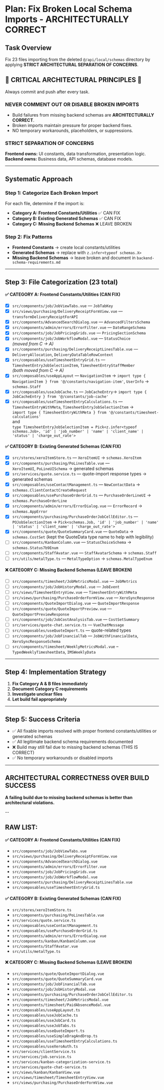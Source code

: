 # Plan: Fix Broken Local Schema Imports - ARCHITECTURALLY CORRECT

## Task Overview

Fix 23 files importing from the deleted `@/api/local/schemas` directory by applying **STRICT ARCHITECTURAL SEPARATION OF CONCERNS**.

## 🚨 CRITICAL ARCHITECTURAL PRINCIPLES 🚨

Always commit and push after every task.

### NEVER COMMENT OUT OR DISABLE BROKEN IMPORTS

- Build failures from missing backend schemas are **ARCHITECTURALLY CORRECT**.
- Broken imports maintain pressure for proper backend fixes.
- NO temporary workarounds, placeholders, or suppressions.

### STRICT SEPARATION OF CONCERNS

**Frontend owns:** UI constants, data transformation, presentation logic.  
**Backend owns:** Business data, API schemas, database models.

---

## Systematic Approach

### Step 1: Categorize Each Broken Import

For each file, determine if the import is:

- **Category A: Frontend Constants/Utilities** ✅ CAN FIX
- **Category B: Existing Generated Schemas** ✅ CAN FIX
- **Category C: Missing Backend Schemas** ❌ LEAVE BROKEN

### Step 2: Fix Patterns

- **Frontend Constants** → create local constants/utilities
- **Generated Schemas** → replace with `z.infer<typeof schemas.X>`
- **Missing Backend Schemas** → leave broken and document in `backend-schema-requirements.md`

---

## Step 3: File Categorization (23 total)

#### ✅ CATEGORY A: Frontend Constants/Utilities (CAN FIX)

- [x] `src/components/job/JobViewTabs.vue` — `JobTabKey`
- [x] `src/views/purchasing/DeliveryReceiptFormView.vue` — `transformDeliveryReceiptForAPI`
- [x] `src/components/AdvancedSearchDialog.vue` — `AdvancedFiltersSchema`
- [x] `src/components/admin/errors/ErrorFilter.vue` — `DateRangeSchema`
- [x] `src/components/job/JobPricingGrids.vue` — `PricingSectionSchema`
- [x] `src/components/job/JobWorkflowModal.vue` — `StatusChoice`  
      _(moved from C → A)_
- [x] `src/components/purchasing/DeliveryReceiptLinesTable.vue` —  
      `DeliveryAllocation`, `DeliveryDataTableRowContext`
- [x] `src/composables/useTimesheetEntryGrid.ts` —  
      `TimesheetEntryJobSelectionItem`, `TimesheetEntryStaffMember`  
      _(both moved from C → A)_
- [x] `src/composables/useAppLayout` — `NavigationItem` → `import type { NavigationItem } from '@/constants/navigation-item'`, `UserInfo` → `schemas.Staff`
- [x] `src/composables/useJobCache.ts` — `JobCacheEntry`→ `import type { JobCacheEntry } from '@/constants/job-cache'`
- [x] `src/composables/useTimesheetEntryCalculations.ts` —  
      `TimesheetEntryWithMeta`, `TimesheetEntryJobSelectionItem` →  
      `import type { TimesheetEntryWithMeta } from '@/constants/timesheet-calculations'`  
      and  
      `type TimesheetEntryJobSelectionItem = Pick<z.infer<typeof schemas.Job>, 'id' | 'job_number' | 'name' | 'client_name' | 'status' | 'charge_out_rate'>`

#### ✅ CATEGORY B: Existing Generated Schemas (CAN FIX)

- [x] `src/stores/xeroItemStore.ts` — `XeroItemUI` → `schemas.XeroItem`
- [x] `src/components/purchasing/PoLinesTable.vue` —  
      `XeroItemUI`, `PoLineUISchema` → generated schemas
- [x] `src/services/quote.service.ts` — quote-import response types → generated schemas
- [x] `src/composables/useContactManagement.ts` — `NewContactData` → `schemas.ClientContactCreateRequest`
- [x] `src/composables/usePurchaseOrderGrid.ts` — `PurchaseOrderLineUI` → `schemas.PurchaseOrderLine`
- [x] `src/components/admin/errors/ErrorDialog.vue` — `ErrorRecord` → `schemas.AppError`
- [x] `src/components/purchasing/PurchaseOrderJobCellEditor.ts` — `POJobSelectionItem` → `Pick<schemas.Job, 'id' | 'job_number' | 'name' | 'status' | 'client_name' | 'charge_out_rate'>`
- [x] `src/components/quote/QuoteSummaryCard.vue` — `QuoteData` → `schemas.CostSet` (kept the QuoteData type name to help with legibility)
- [ ] `src/components/KanbanColumn.vue` — `StatusChoiceSchema` → `schemas.Status7b9Enum`
- [ ] `src/components/StaffAvatar.vue` — `StaffAvatarSchema` → `schemas.Staff`
- [ ] `src/utils/metalType.ts` — `MetalTypeOption` → `schemas.MetalTypeEnum`

#### ❌ CATEGORY C: Missing Backend Schemas (LEAVE BROKEN)

- [ ] `src/components/timesheet/JobMetricsModal.vue` — `JobMetrics`
- [ ] `src/components/job/JobHistoryModal.vue` — `JobEvent`
- [ ] `src/views/TimesheetEntryView.vue` — `TimesheetEntryWithMeta`
- [ ] `src/views/purchasing/PurchaseOrderFormView.vue` — `XeroSyncResponse`
- [ ] `src/components/QuoteImportDialog.vue` — `QuoteImportResponse`
- [ ] `src/components/quote/QuoteImportPreview.vue` — `QuoteImportPreviewResponse`
- [ ] `src/components/job/JobCostAnalysisTab.vue` — `CostSetSummary`
- [ ] `src/services/quote-chat.service.ts` — `VueChatMessage`
- [ ] `src/composables/useQuoteImport.ts` — quote-related types
- [ ] `src/components/job/JobFinancialTab` — `JobWithFinancialData`, `XeroSyncResponseSchema`
- [ ] `src/components/timesheet/WeeklyMetricsModal.vue` – `TypedWeeklyTimesheetData`, `IMSWeeklyData`

---

## Step 4: Implementation Strategy

1. **Fix Category A & B files immediately**
2. **Document Category C requirements**
3. **Investigate unclear files**
4. **Let build fail appropriately**

---

## Step 5: Success Criteria

- ✅ All fixable imports resolved with proper frontend constants/utilities or generated schemas
- ✅ All legitimate backend schema requirements documented
- ❌ Build may still fail due to missing backend schemas (THIS IS CORRECT)
- ✅ No temporary workarounds or disabled imports

---

## ARCHITECTURAL CORRECTNESS OVER BUILD SUCCESS

**A failing build due to missing backend schemas is better than architectural violations.**

--

## RAW LIST:

#### ✅ CATEGORY A: Frontend Constants/Utilities (CAN FIX)

- `src/components/job/JobViewTabs.vue`
- `src/views/purchasing/DeliveryReceiptFormView.vue`
- `src/components/AdvancedSearchDialog.vue`
- `src/components/admin/errors/ErrorFilter.vue`
- `src/components/job/JobPricingGrids.vue`
- `src/components/job/JobWorkflowModal.vue`
- `src/components/purchasing/DeliveryReceiptLinesTable.vue`
- `src/composables/useTimesheetEntryGrid.ts`

#### ✅ CATEGORY B: Existing Generated Schemas (CAN FIX)

- `src/stores/xeroItemStore.ts`
- `src/components/purchasing/PoLinesTable.vue`
- `src/services/quote.service.ts`
- `src/composables/useContactManagement.ts`
- `src/composables/usePurchaseOrderGrid.ts`
- `src/components/admin/errors/ErrorDialog.vue`
- `src/components/kanban/KanbanColumn.vue`
- `src/components/StaffAvatar.vue`
- `src/utils/metalType.ts`

#### ❌ CATEGORY C: Missing Backend Schemas (LEAVE BROKEN)

- `src/components/quote/QuoteImportDialog.vue`
- `src/components/quote/QuoteSummaryCard.vue`
- `src/components/job/JobFinancialTab.vue`
- `src/components/job/JobHistoryModal.vue`
- `src/components/purchasing/PurchaseOrderJobCellEditor.ts`
- `src/components/timesheet/JobMetricsModal.vue`
- `src/components/timesheet/PaidAbsenceModal.vue`
- `src/composables/useAppLayout.ts`
- `src/composables/useJobCache.ts`
- `src/composables/useJobCard.ts`
- `src/composables/useJobTabs.ts`
- `src/composables/useQuoteImport.ts`
- `src/composables/useSimpleDragAndDrop.ts`
- `src/composables/useTimesheetEntryCalculations.ts`
- `src/composables/useXeroAuth.ts`
- `src/services/clientService.ts`
- `src/services/job.service.ts`
- `src/services/kanban-categorization-service.ts`
- `src/services/quote-chat-service.ts`
- `src/views/kanban/KanbanView.vue`
- `src/views/timesheet/TimesheetEntryView.vue`
- `src/views/purchasing/PurchaseOrderFormView.vue`
